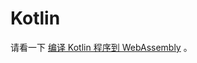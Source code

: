# Kotlin

请看一下 [编译 Kotlin 程序到 WebAssembly](https://blog.jdriven.com/2021/04/running-kotlin-in-the-browser-with-wasm/) 。